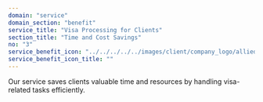 ```yaml
---
domain: "service"
domain_section: "benefit"
service_title: "Visa Processing for Clients"
section_title: "Time and Cost Savings"
no: "3"
service_benefit_icon: "../../../../../images/client/company_logo/allied-marketing.png"
service_benefit_icon_title: ""
---
```


Our service saves clients valuable time and resources by handling visa-related tasks efficiently.

